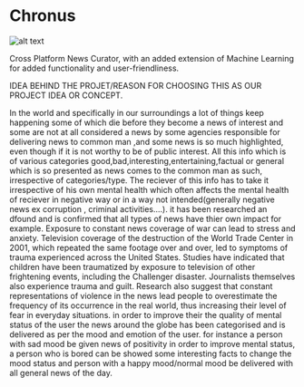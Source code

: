# Chronus
![alt text](https://image.ibb.co/kh2Qz6/iconbeta.png)


Cross Platform News Curator, with an added extension of Machine Learning for added functionality and user-friendliness.


IDEA BEHIND THE PROJET/REASON FOR CHOOSING THIS AS OUR PROJECT IDEA OR CONCEPT.

In the world and specifically in our surroundings a lot of things keep happening some of which die before they become a news of interest and some are not at all considered a news by some agencies responsible for delivering news to common man ,and some news is so much highlighted, even though if it is not worthy to be of public interest.
All this info which is of various categories good,bad,interesting,entertaining,factual or general which is so presented as news comes to the common man as such, irrespective of categories/type.
The reciever of this info has to take it irrespective of his own mental health which often affects the mental health of reciever in negative way or in a way not intended(generally negative news ex corruption , criminal activities....).
it has been researched an dfound and is confirmed that all types of news have thier own impact for example.
Exposure to constant news coverage of war can lead to stress and anxiety. Television coverage of the destruction of the World Trade Center in 2001, which repeated the same footage over and over, led to symptoms of trauma experienced across the United States. Studies have indicated that children have been traumatized by exposure to television of other frightening events, including the Challenger disaster. Journalists themselves also experience trauma and guilt.
Research also suggest that constant representations of violence in the news lead people to overestimate the frequency of its occurrence in the real world, thus increasing their level of fear in everyday situations.
in order to improve their the quality of mental status of the user the news around the globe has been categorised and is delivered as per the mood and emotion of the user.
for instance a person with sad mood be given news of positivity in order to improve mental status, a person who is bored can be showed some interesting facts to change the mood status and person with a happy mood/normal mood be delivered with all general news of the day.

